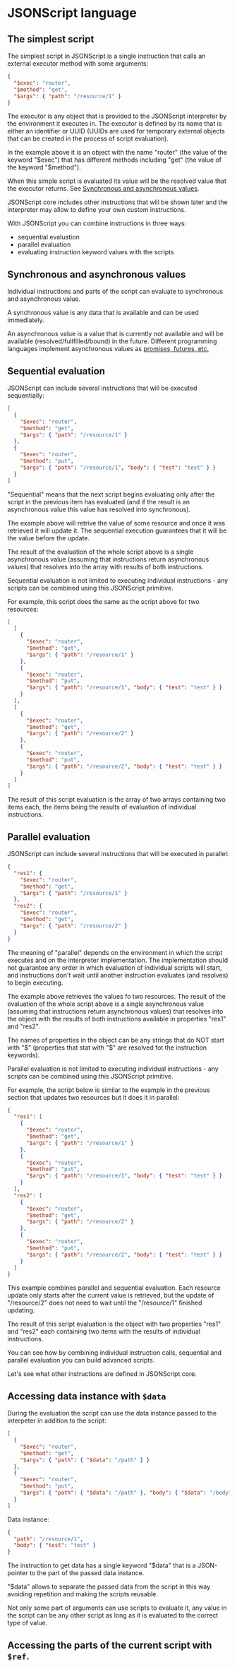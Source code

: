 # JSONScript language

## The simplest script

The simplest script in JSONScript is a single instruction that calls an external executor method with some arguments:

```JSON
{
  "$exec": "router",
  "$method": "get",
  "$args": { "path": "/resource/1" }
}
```

The executor is any object that is provided to the JSONScript interpreter by the environment it executes in. The executor is defined by its name that is either an identifier or UUID (UUIDs are used for temporary external objects that can be created in the process of script evaluation).

In the example above it is an object with the name "router" (the value of the keyword "$exec") that has different methods including "get" (the value of the keyword "$method").

When this simple script is evaluated its value will be the resolved value that the executor returns. See [Synchronous and asynchronous values](#synchronous-and-asynchronous-values).

JSONScript core includes other instructions that will be shown later and the interpreter may allow to define your own custom instructions.

With JSONScript you can combine instructions in three ways:

- sequential evaluation
- parallel evaluation
- evaluating instruction keyword values with the scripts


## Synchronous and asynchronous values

Individual instructions and parts of the script can evaluate to synchronous and asynchronous value.

A synchronous value is any data that is available and can be used immediately.

An asynchronous value is a value that is currently not available and will be available (resolved/fullfilled/bound) in the future. Different programming languages implement asynchronous values as [promises, futures, etc.](https://en.wikipedia.org/wiki/Futures_and_promises)


## Sequential evaluation

JSONScript can include several instructions that will be executed sequentially:

```JSON
[
  {
    "$exec": "router",
    "$method": "get",
    "$args": { "path": "/resource/1" }
  },
  {
    "$exec": "router",
    "$method": "put",
    "$args": { "path": "/resource/1", "body": { "test": "test" } }
  }
]
```

"Sequential" means that the next script begins evaluating only after the script in the previous item has evaluated (and if the result is an asynchronous value this value has resolved into synchronous).

The example above will retrive the value of some resource and once it was retrieved it will update it. The sequential execution guarantees that it will be the value before the update.

The result of the evaluation of the whole script above is a single asynchronous value (assuming that instructions return asynchronous values) that resolves into the array with results of both instructions.

Sequential evaluation is not limited to executing individual instructions - any scripts can be combined using this JSONScript primitive.

For example, this script does the same as the script above for two resources:

```JSON
[
  [
    {
      "$exec": "router",
      "$method": "get",
      "$args": { "path": "/resource/1" }
    },
    {
      "$exec": "router",
      "$method": "put",
      "$args": { "path": "/resource/1", "body": { "test": "test" } }
    }
  ],
  [
    {
      "$exec": "router",
      "$method": "get",
      "$args": { "path": "/resource/2" }
    },
    {
      "$exec": "router",
      "$method": "put",
      "$args": { "path": "/resource/2", "body": { "test": "test" } }
    }
  ]
]
```

The result of this script evaluation is the array of two arrays containing two items each, the items being the results of evaluation of individual instructions.


## Parallel evaluation

JSONScript can include several instructions that will be executed in parallel:

```JSON
{
  "res1": {
    "$exec": "router",
    "$method": "get",
    "$args": { "path": "/resource/1" }
  },
  "res2": {
    "$exec": "router",
    "$method": "get",
    "$args": { "path": "/resource/2" }
  }
}
```

The meaning of "parallel" depends on the environment in which the script executes and on the interpreter implementation. The implementation should not guarantee any order in which evaluation of individual scripts will start, and instructions don't wait until another instruction evaluates (and resolves) to begin executing.

The example above retrieves the values fo two resources. The result of the evaluation of the whole script above is a single asynchronous value (assuming that instructions return asynchronous values) that resolves into the object with the results of both instructions available in properties "res1" and "res2".

The names of properties in the object can be any strings that do NOT start with "$" (properties that stat with "$" are resolved fot the instruction keywords).

Parallel evaluation is not limited to executing individual instructions - any scripts can be combined using this JSONScript primitive.

For example, the script below is similar to the example in the previous section that updates two resources but it does it in parallel:

```JSON
{
  "res1": [
    {
      "$exec": "router",
      "$method": "get",
      "$args": { "path": "/resource/1" }
    },
    {
      "$exec": "router",
      "$method": "put",
      "$args": { "path": "/resource/1", "body": { "test": "test" } }
    }
  ],
  "res2": [
    {
      "$exec": "router",
      "$method": "get",
      "$args": { "path": "/resource/2" }
    },
    {
      "$exec": "router",
      "$method": "put",
      "$args": { "path": "/resource/2", "body": { "test": "test" } }
    }
  ]
}
```

This example combines parallel and sequential evaluation. Each resource update only starts after the current value is retrieved, but the update of "/resource/2" does not need to wait until the "/resource/1" finished updating.

The result of this script evaluation is the object with two properties "res1" and "res2" each containing two items with the results of individual instructions.

You can see how by combining individual instruction calls, sequential and parallel evaluation you can build advanced scripts.

Let's see what other instructions are defined in JSONScript core.


## Accessing data instance with `$data`

During the evaluation the script can use the data instance passed to the interpeter in addition to the script:

```JSON
[
  {
    "$exec": "router",
    "$method": "get",
    "$args": { "path": { "$data": "/path" } }
  },
  {
    "$exec": "router",
    "$method": "put",
    "$args": { "path": { "$data": "/path" }, "body": { "$data": "/body" } }
  }
]
```

Data instance:

```JSON
{
  "path": "/resource/1",
  "body": { "test": "test" }
}
```

The instruction to get data has a single keyword "$data" that is a JSON-pointer to the part of the passed data instance.

"$data" allows to separate the passed data from the script in this way avoiding repetition and making the scripts reusable.

Not only some part of arguments can use scripts to evaluate it, any value in the script can be any other script as long as it is evaluated to the correct type of value.


## Accessing the parts of the current script with `$ref`.
